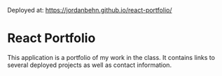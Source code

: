 Deployed at: https://jordanbehn.github.io/react-portfolio/

# React Portfolio
This application is a portfolio of my work in the class. It contains links to several deployed projects as well as contact information. 